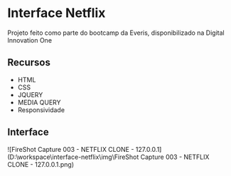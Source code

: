 # Interface Netflix

Projeto feito como parte do bootcamp da Everis, disponibilizado na Digital Innovation One

## Recursos

- HTML
- CSS
- JQUERY
- MEDIA QUERY
- Responsividade

## Interface

![FireShot Capture 003 - NETFLIX CLONE - 127.0.0.1](D:\workspace\interface-netflix\img\FireShot Capture 003 - NETFLIX CLONE - 127.0.0.1.png)